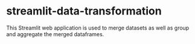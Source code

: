 # streamlit-data-transformation
This Streamlit web application is used to merge datasets as well as group and aggregate the merged dataframes.
